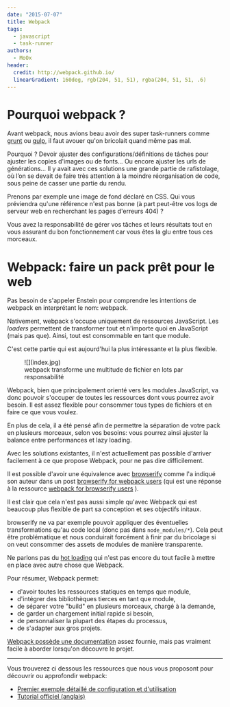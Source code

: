 ```yaml
---
date: "2015-07-07"
title: Webpack
tags:
  - javascript
  - task-runner
authors:
  - MoOx
header:
  credit: http://webpack.github.io/
  linearGradient: 160deg, rgb(204, 51, 51), rgba(204, 51, 51, .6)
---
```


# Pourquoi webpack ?

Avant webpack, nous avions beau avoir des super task-runners comme
[grunt](/posts/js/premiers-pas-avec-grunt)
ou
[gulp](/posts/js/introduction-gulp),
il faut avouer qu'on bricolait quand même pas mal.

Pourquoi ? Devoir ajuster des configurations/définitions de tâches pour ajuster
les copies d'images ou de fonts… Ou encore ajuster les urls de générations…
Il y avait avec ces solutions une grande partie de rafistolage, où l’on se
devait de faire très attention à la moindre réorganisation de code, sous peine
de casser une partie du rendu.

Prenons par exemple une image de fond déclaré en CSS. Qui vous préviendra qu'une
référence n'est pas bonne (à part peut-être vos logs de serveur web en
recherchant les pages d'erreurs 404) ?

Vous avez la responsabilité de gérer vos tâches et leurs résultats tout en vous
assurant du bon fonctionnement car vous êtes la glu entre tous ces morceaux.

# Webpack: faire un pack prêt pour le web

Pas besoin de s'appeler Enstein pour comprendre les intentions de webpack en
interprétant le nom: webpack.

Nativement, webpack s'occupe uniquement de ressources JavaScript.
Les *loaders* permettent de transformer tout et n'importe quoi en JavaScript
(mais pas que). Ainsi, tout est consommable en tant que module.

C'est cette partie qui est aujourd'hui la plus intéressante et la plus flexible.

<figure>
  ![](index.jpg)
  <figcaption>
    webpack transforme une multitude de fichier en lots par responsabilité
  </figcaption>
</figure>

Webpack, bien que principalement orienté vers les modules JavaScript, va
donc pouvoir s'occuper de toutes les ressources dont vous pourrez avoir besoin.
Il est assez flexible pour consommer tous types de fichiers et en faire ce que
vous voulez.

En plus de cela, il a été pensé afin de permettre la séparation de votre pack
en plusieurs morceaux, selon vos besoins: vous pourrez ainsi ajuster la balance
entre performances et lazy loading.

Avec les solutions existantes, il n'est actuellement pas possible d'arriver
facilement à ce que propose Webpack, pour ne pas dire difficilement.

Il est possible d'avoir une équivalence avec
[browserify](/posts/js/browserify-all-the-things) comme l'a indiqué son auteur
dans un post
[browserify for webpack users](https://gist.github.com/substack/68f8d502be42d5cd4942)
(qui est une réponse à la ressource
[webpack for browserify users](https://github.com/webpack/docs/wiki/webpack-for-browserify-users)
).

Il est clair que cela n'est pas aussi simple qu'avec Webpack qui est beaucoup
plus flexible de part sa conception et ses objectifs initaux.

browserify ne va par exemple pouvoir appliquer des éventuelles transformations
qu'au code local (donc pas dans `node_modules/*`).
Cela peut être problématique et nous conduirait forcément à finir par du
bricolage si on veut consommer des assets de modules de manière transparente.

Ne parlons pas du
[hot loading](http://webpack.github.io/docs/hot-module-replacement-with-webpack.html)
qui n'est pas encore du tout facile à mettre en place avec autre chose que
Webpack.

Pour résumer, Webpack permet:

- d'avoir toutes les ressources statiques en temps que module,
- d'intégrer des bibliothèques tierces en tant que module,
- de séparer votre "build" en plusieurs morceaux, chargé à la demande,
- de garder un chargement initial rapide si besoin,
- de personnaliser la plupart des étapes du processus,
- de s'adapter aux gros projets.

[Webpack possède une documentation](http://webpack.github.io/docs)
assez fournie, mais pas vraiment facile à aborder lorsqu'on découvre le projet.

---
Vous trouverez ci dessous les ressources que nous vous proposont pour découvrir
ou approfondir webpack:

- [Premier exemple détaillé de configuration et d'utilisation](/posts/webpack/premier-exemple)
- [Tutorial officiel (anglais)](http://webpack.github.io/docs/tutorials/getting-started/)
